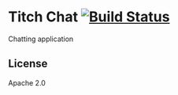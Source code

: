 # Titch Chat [![Build Status](https://travis-ci.org/piglovesyou/titch-chat.svg?branch=master)](https://travis-ci.org/piglovesyou/titch-chat)

Chatting application

## License

Apache 2.0
